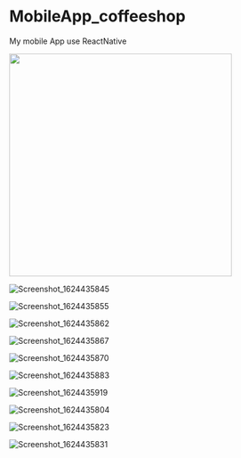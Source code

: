 # MobileApp_coffeeshop
My mobile App use ReactNative

<img src="https://user-images.githubusercontent.com/66070163/128586685-0c6a9a30-6a93-4857-b29f-abf9d06555a6.png" width="400" height="auto" />

![Screenshot_1624435845](https://user-images.githubusercontent.com/66070163/128586688-dfe28fdf-fc53-4bb7-9e23-90ed395688c8.png)

![Screenshot_1624435855](https://user-images.githubusercontent.com/66070163/128586689-4371b2d8-2844-4eb0-9792-5958e9b13685.png)

![Screenshot_1624435862](https://user-images.githubusercontent.com/66070163/128586691-9825ff2d-2710-4ce7-8c45-b155f165c0b0.png)

![Screenshot_1624435867](https://user-images.githubusercontent.com/66070163/128586693-bb00c0b4-3cd2-43e8-89f6-c2e5ed84c14a.png)

![Screenshot_1624435870](https://user-images.githubusercontent.com/66070163/128586695-291010fa-43a5-4732-9813-f3289fc4082d.png)

![Screenshot_1624435883](https://user-images.githubusercontent.com/66070163/128586697-923f1f6c-036b-45fc-8350-cb81332d7dd2.png)

![Screenshot_1624435919](https://user-images.githubusercontent.com/66070163/128586698-d5ab3167-87e0-4903-91c5-1c6b0e8ece34.png)

![Screenshot_1624435804](https://user-images.githubusercontent.com/66070163/128586703-a9fb9485-9473-43ee-928b-4a13b7ef35da.png)

![Screenshot_1624435823](https://user-images.githubusercontent.com/66070163/128586714-08dbbff5-4f6b-4360-b408-ff49437a8dee.png)

![Screenshot_1624435831](https://user-images.githubusercontent.com/66070163/128586718-fb4dad79-2637-4b4d-b412-7266ec80c062.png)



